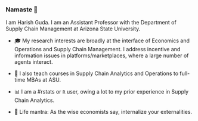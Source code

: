 ### Namaste :pray:

I am Harish Guda. I am an Assistant Professor with the Department of Supply Chain Management at Arizona State University. 

- :mortar_board: My research interests are broadly at the interface of Economics and Operations and Supply Chain Management. I address incentive and information issues in platforms/marketplaces, where a large number of agents interact. 

- :school_satchel: I also teach courses in Supply Chain Analytics and Operations to full-time MBAs at ASU. 

- :bar_chart: I am a #rstats or `R` user, owing a lot to my prior experience in Supply Chain Analytics. 

- :santa: Life mantra: As the wise economists say, internalize your externalities.
